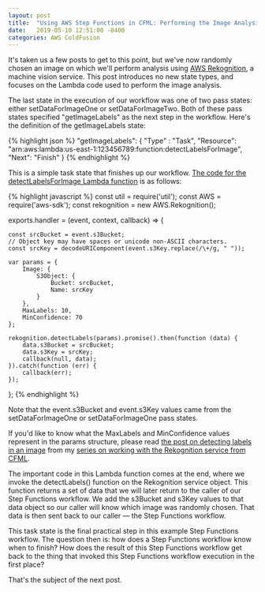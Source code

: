 ```yaml
---
layout: post
title:  "Using AWS Step Functions in CFML: Performing the Image Analysis Task"
date:   2019-05-10 12:51:00 -0400
categories: AWS ColdFusion
---
```


It's taken us a few posts to get to this point, but we've now randomly chosen an image on which we'll perform analysis using [AWS Rekognition](https://brianklaas.net/aws/coldfusion/2018/07/23/Using-AWS-Rekognition-In-CFML-Part-1.html), a machine vision service. This post introduces no new state types, and focuses on the Lambda code used to perform the image analysis.

The last state in the execution of our workflow was one of two pass states: either setDataForImageOne or setDataForImageTwo. Both of these pass states specified "getImageLabels" as the next step in the workflow. Here's the definition of the getImageLabels state:

{% highlight json %}
"getImageLabels": {
    "Type" : "Task",
    "Resource": "arn:aws:lambda:us-east-1:123456789:function:detectLabelsForImage",
    "Next": "Finish"
}
{% endhighlight %}

This is a simple task state that finishes up our workflow. [The code for the detectLabelsForImage Lambda function](https://github.com/brianklaas/awsPlaybox/blob/master/nodejs/lambda/detectLabelsForImage.js) is as follows:

{% highlight javascript %}
const util = require('util');
const AWS = require('aws-sdk');
const rekognition = new AWS.Rekognition();

exports.handler = (event, context, callback) => {

    const srcBucket = event.s3Bucket;
    // Object key may have spaces or unicode non-ASCII characters.
    const srcKey = decodeURIComponent(event.s3Key.replace(/\+/g, " "));

    var params = {
        Image: {
            S3Object: {
                Bucket: srcBucket,
                Name: srcKey
            }
        },
        MaxLabels: 10,
        MinConfidence: 70
    };
    
    rekognition.detectLabels(params).promise().then(function (data) {
        data.s3Bucket = srcBucket;
        data.s3Key = srcKey;
        callback(null, data);
    }).catch(function (err) {
        callback(err);
    });

};
{% endhighlight %}

Note that the event.s3Bucket and event.s3Key values came from the setDataForImageOne or setDataForImageOne pass states.

If you'd like to know what the MaxLabels and MinConfidence values represent in the params structure, please read [the post on detecting labels in an image](https://brianklaas.net/aws/coldfusion/2018/07/29/Using-AWS-Rekognition-In-CFML-Part-2.html) from my [series on working with the Rekognition service from CFML](https://brianklaas.net/aws/coldfusion/2018/07/23/Using-AWS-Rekognition-In-CFML-Part-1.html).

The important code in this Lambda function comes at the end, where we invoke the detectLabels() function on the Rekognition service object. This function returns a set of data that we will later return to the caller of our Step Functions workflow. We add the s3Bucket and s3Key values to that data object so our caller will know which image was randomly chosen. That data is then sent back to our caller &mdash; the Step Functions workflow.

This task state is the final practical step in this example Step Functions workflow. The question then is: how does a Step Functions workflow know when to finish? How does the result of this Step Functions workflow get back to the thing that invoked this Step Functions workflow execution in the first place? 

That's the subject of the next post.